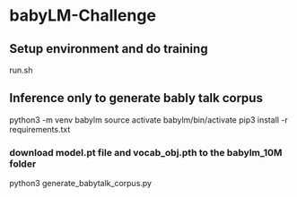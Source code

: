 # babyLM-Challenge

## Setup environment and do training
run.sh

## Inference only to generate bably talk corpus
python3 -m venv babylm
source activate babylm/bin/activate
pip3 install -r requirements.txt
### download model.pt file and vocab_obj.pth to the babylm_10M folder
python3 generate_babytalk_corpus.py